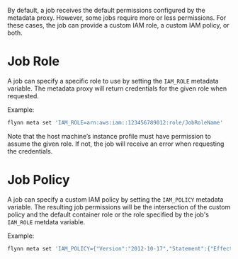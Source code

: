 By default, a job receives the default permissions configured by the metadata
proxy. However, some jobs require more or less permissions. For these cases, the
job can provide a custom IAM role, a custom IAM policy, or both.

# Job Role

A job can specify a specific role to use by setting the `IAM_ROLE` metadata
variable. The metadata proxy will return credentials for the given role when
requested.

Example:

```bash
flynn meta set 'IAM_ROLE=arn:aws:iam::123456789012:role/JobRoleName'
```

Note that the host machine’s instance profile must have permission to assume the given role.
If not, the job will receive an error when requesting the credentials.

# Job Policy

A job can specify a custom IAM policy by setting the `IAM_POLICY` metadata
variable. The resulting job permissions will be
the intersection of the custom policy and the default container role or the role
specified by the job's `IAM_ROLE` metdata variable.

Example:

```bash
flynn meta set 'IAM_POLICY={"Version":"2012-10-17","Statement":{"Effect":"Allow","Resource":"*","Action":"ec2:*"}}'
```
